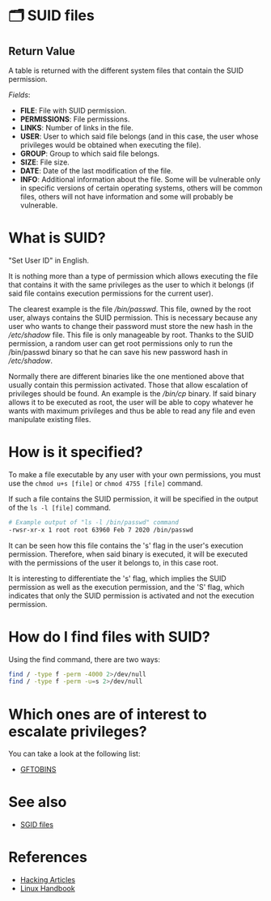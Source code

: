 # 🗂️ SUID files

## Return Value
A table is returned with the different system files that contain the SUID permission.

*Fields*:
- **FILE**: File with SUID permission.
- **PERMISSIONS**: File permissions.
- **LINKS**: Number of links in the file.
- **USER**: User to which said file belongs (and in this case, the user whose privileges would be obtained when executing the file).
- **GROUP**: Group to which said file belongs.
- **SIZE**: File size.
- **DATE**: Date of the last modification of the file.
- **INFO**: Additional information about the file. Some will be vulnerable only in specific versions of certain operating systems, others will be common files, others will not have information and some will probably be vulnerable.

# What is SUID?
"Set User ID" in English.

It is nothing more than a type of permission which allows executing the file that contains it with the same privileges as the user to which it belongs (if said file contains execution permissions for the current user).

The clearest example is the file */bin/passwd*. This file, owned by the root user, always contains the SUID permission. This is necessary because any user who wants to change their password must store the new hash in the */etc/shadow* file. This file is only manageable by root. Thanks to the SUID permission, a random user can get root permissions only to run the /bin/passwd binary so that he can save his new password hash in */etc/shadow*.

Normally there are different binaries like the one mentioned above that usually contain this permission activated. Those that allow escalation of privileges should be found. An example is the */bin/cp* binary. If said binary allows it to be executed as root, the user will be able to copy whatever he wants with maximum privileges and thus be able to read any file and even manipulate existing files.

# How is it specified?
To make a file executable by any user with your own permissions, you must use the `chmod u+s [file]` or `chmod 4755 [file]` command.

If such a file contains the SUID permission, it will be specified in the output of the `ls -l [file]` command.
```bash
# Example output of "ls -l /bin/passwd" command
-rwsr-xr-x 1 root root 63960 Feb 7 2020 /bin/passwd
```

It can be seen how this file contains the 's' flag in the user's execution permission. Therefore, when said binary is executed, it will be executed with the permissions of the user it belongs to, in this case root.

It is interesting to differentiate the 's' flag, which implies the SUID permission as well as the execution permission, and the 'S' flag, which indicates that only the SUID permission is activated and not the execution permission.

# How do I find files with SUID?
Using the find command, there are two ways:
```bash
find / -type f -perm -4000 2>/dev/null
find / -type f -perm -u=s 2>/dev/null
```

# Which ones are of interest to escalate privileges?
You can take a look at the following list:
- [GFTOBINS](https://gtfobins.github.io/#+suid)

# See also
- [SGID files](SGID)

# References
- [Hacking Articles](https://www.hackingarticles.in/linux-privilege-escalation-using-suid-binaries/)
- [Linux Handbook](https://linuxhandbook.com/suid-sgid-sticky-bit/)